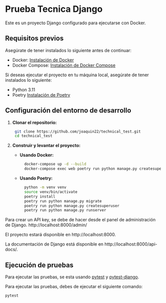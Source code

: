 # Prueba Tecnica Django

Este es un proyecto Django configurado para ejecutarse con Docker.

## Requisitos previos

Asegúrate de tener instalados lo siguiente antes de continuar:

- Docker: [Instalación de Docker](https://docs.docker.com/get-docker/)
- Docker Compose: [Instalación de Docker Compose](https://docs.docker.com/compose/install/)

Si deseas ejecutar el proyecto en tu máquina local, asegúrate de tener instalados lo siguiente:

- Python 3.11
- Poetry [Instalación de Poetry](https://python-poetry.org/docs/#installation)

## Configuración del entorno de desarrollo

1. **Clonar el repositorio:**

   ```bash
    git clone https://github.com/joaquin22/technical_test.git
    cd technical_test
    ```

2. **Construir y levantar el proyecto:**
    - **Usando Docker:**

      ```bash
        docker-compose up -d --build
        docker-compose exec web poetry run python manage.py createsuperuser
        ```
    - **Usando Poetry:**

      ```bash
        python -m venv venv
        source venv/bin/activate
        poetry install
        poetry run python manage.py migrate
        poetry run python manage.py createsuperuser
        poetry run python manage.py runserver
        ```

  Para crear un API key, se debe de hacer desde el panel de administración de Django. http://localhost:8000/admin/

El proyecto estará disponible en http://localhost:8000.

La documentación de Django está disponible en http://localhost:8000/api-docs/.


## Ejecución de pruebas

Para ejecutar las pruebas, se esta usando [pytest](https://docs.pytest.org/en/7.2.x/) y [pytest-django](https://pytest-django.readthedocs.io/en/latest/).

Para ejecutar las pruebas, debes de ejecutar el siguiente comando:

```bash
pytest
```